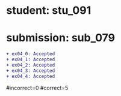 # student: stu_091
# submission: sub_079

```diff
+ ex04_0: Accepted
+ ex04_1: Accepted
+ ex04_2: Accepted
+ ex04_3: Accepted
+ ex04_4: Accepted
```
#incorrect=0
#correct=5
